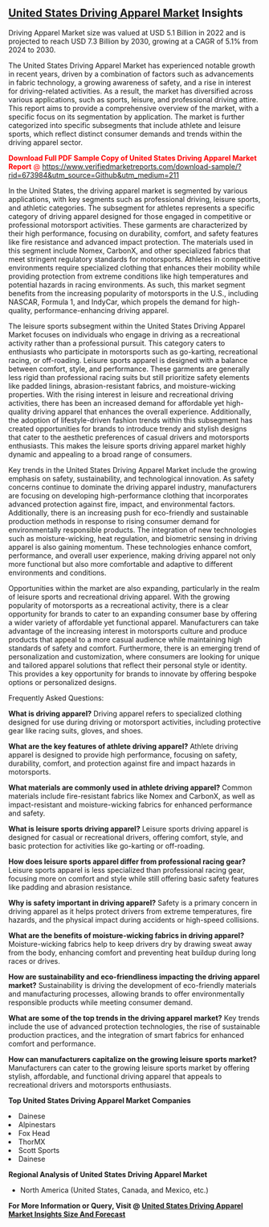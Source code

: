 <h2><a href="https://www.verifiedmarketreports.com/download-sample/?rid=673984&amp;utm_source=Github&amp;utm_medium=211" target="_blank">United States Driving Apparel Market</a> Insights</h2><p>Driving Apparel Market size was valued at USD 5.1 Billion in 2022 and is projected to reach USD 7.3 Billion by 2030, growing at a CAGR of 5.1% from 2024 to 2030.</p><p><p>The United States Driving Apparel Market has experienced notable growth in recent years, driven by a combination of factors such as advancements in fabric technology, a growing awareness of safety, and a rise in interest for driving-related activities. As a result, the market has diversified across various applications, such as sports, leisure, and professional driving attire. This report aims to provide a comprehensive overview of the market, with a specific focus on its segmentation by application. The market is further categorized into specific subsegments that include athlete and leisure sports, which reflect distinct consumer demands and trends within the driving apparel sector.</p><p><p><span class=""><span style="color: #ff0000;"><strong>Download Full PDF Sample Copy of United States Driving Apparel Market Report</strong> @ </span><a href="https://www.verifiedmarketreports.com/download-sample/?rid=673984&amp;utm_source=Github&amp;utm_medium=211" target="_blank">https://www.verifiedmarketreports.com/download-sample/?rid=673984&amp;utm_source=Github&amp;utm_medium=211</a></span></p></p><p>In the United States, the driving apparel market is segmented by various applications, with key segments such as professional driving, leisure sports, and athletic categories. The subsegment for athletes represents a specific category of driving apparel designed for those engaged in competitive or professional motorsport activities. These garments are characterized by their high performance, focusing on durability, comfort, and safety features like fire resistance and advanced impact protection. The materials used in this segment include Nomex, CarbonX, and other specialized fabrics that meet stringent regulatory standards for motorsports. Athletes in competitive environments require specialized clothing that enhances their mobility while providing protection from extreme conditions like high temperatures and potential hazards in racing environments. As such, this market segment benefits from the increasing popularity of motorsports in the U.S., including NASCAR, Formula 1, and IndyCar, which propels the demand for high-quality, performance-enhancing driving apparel.<p>The leisure sports subsegment within the United States Driving Apparel Market focuses on individuals who engage in driving as a recreational activity rather than a professional pursuit. This category caters to enthusiasts who participate in motorsports such as go-karting, recreational racing, or off-roading. Leisure sports apparel is designed with a balance between comfort, style, and performance. These garments are generally less rigid than professional racing suits but still prioritize safety elements like padded linings, abrasion-resistant fabrics, and moisture-wicking properties. With the rising interest in leisure and recreational driving activities, there has been an increased demand for affordable yet high-quality driving apparel that enhances the overall experience. Additionally, the adoption of lifestyle-driven fashion trends within this subsegment has created opportunities for brands to introduce trendy and stylish designs that cater to the aesthetic preferences of casual drivers and motorsports enthusiasts. This makes the leisure sports driving apparel market highly dynamic and appealing to a broad range of consumers.<p>Key trends in the United States Driving Apparel Market include the growing emphasis on safety, sustainability, and technological innovation. As safety concerns continue to dominate the driving apparel industry, manufacturers are focusing on developing high-performance clothing that incorporates advanced protection against fire, impact, and environmental factors. Additionally, there is an increasing push for eco-friendly and sustainable production methods in response to rising consumer demand for environmentally responsible products. The integration of new technologies such as moisture-wicking, heat regulation, and biometric sensing in driving apparel is also gaining momentum. These technologies enhance comfort, performance, and overall user experience, making driving apparel not only more functional but also more comfortable and adaptive to different environments and conditions.<p>Opportunities within the market are also expanding, particularly in the realm of leisure sports and recreational driving apparel. With the growing popularity of motorsports as a recreational activity, there is a clear opportunity for brands to cater to an expanding consumer base by offering a wider variety of affordable yet functional apparel. Manufacturers can take advantage of the increasing interest in motorsports culture and produce products that appeal to a more casual audience while maintaining high standards of safety and comfort. Furthermore, there is an emerging trend of personalization and customization, where consumers are looking for unique and tailored apparel solutions that reflect their personal style or identity. This provides a key opportunity for brands to innovate by offering bespoke options or personalized designs.<p>Frequently Asked Questions:</p><p><b>What is driving apparel?</b> Driving apparel refers to specialized clothing designed for use during driving or motorsport activities, including protective gear like racing suits, gloves, and shoes.</p><p><b>What are the key features of athlete driving apparel?</b> Athlete driving apparel is designed to provide high performance, focusing on safety, durability, comfort, and protection against fire and impact hazards in motorsports.</p><p><b>What materials are commonly used in athlete driving apparel?</b> Common materials include fire-resistant fabrics like Nomex and CarbonX, as well as impact-resistant and moisture-wicking fabrics for enhanced performance and safety.</p><p><b>What is leisure sports driving apparel?</b> Leisure sports driving apparel is designed for casual or recreational drivers, offering comfort, style, and basic protection for activities like go-karting or off-roading.</p><p><b>How does leisure sports apparel differ from professional racing gear?</b> Leisure sports apparel is less specialized than professional racing gear, focusing more on comfort and style while still offering basic safety features like padding and abrasion resistance.</p><p><b>Why is safety important in driving apparel?</b> Safety is a primary concern in driving apparel as it helps protect drivers from extreme temperatures, fire hazards, and the physical impact during accidents or high-speed collisions.</p><p><b>What are the benefits of moisture-wicking fabrics in driving apparel?</b> Moisture-wicking fabrics help to keep drivers dry by drawing sweat away from the body, enhancing comfort and preventing heat buildup during long races or drives.</p><p><b>How are sustainability and eco-friendliness impacting the driving apparel market?</b> Sustainability is driving the development of eco-friendly materials and manufacturing processes, allowing brands to offer environmentally responsible products while meeting consumer demand.</p><p><b>What are some of the top trends in the driving apparel market?</b> Key trends include the use of advanced protection technologies, the rise of sustainable production practices, and the integration of smart fabrics for enhanced comfort and performance.</p><p><b>How can manufacturers capitalize on the growing leisure sports market?</b> Manufacturers can cater to the growing leisure sports market by offering stylish, affordable, and functional driving apparel that appeals to recreational drivers and motorsports enthusiasts.</p></p><p><strong>Top United States Driving Apparel Market Companies</strong></p><div data-test-id=""><p><li>Dainese</li><li> Alpinestars</li><li> Fox Head</li><li> ThorMX</li><li> Scott Sports</li><li> Dainese</li></p><div><strong>Regional Analysis of&nbsp;United States Driving Apparel Market</strong></div><ul><li dir="ltr"><p dir="ltr">North America&nbsp;(United States, Canada, and Mexico, etc.)</p></li></ul><p><strong>For More Information or Query, Visit @&nbsp;</strong><strong><a href="https://www.verifiedmarketreports.com/product/driving-apparel-market/?utm_source=Github&amp;utm_medium=211" target="_blank">United States Driving Apparel Market Insights Size And Forecast</a></strong></p></div>
